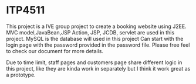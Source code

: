 # ITP4511
 
This project is a IVE group project to create a booking website using J2EE.
MVC model,JavaBean,JSP Action, JSP, JCDB, servlet are used in this project.
MySQL is the database will used in this project
Can start with the login page with the password provided in the password file.
Please free feel to check our document for more details.

Due to time limit, staff pages and customers page share different logic in this project, like they are kinda work in separately but I think it work great as a prototype.
